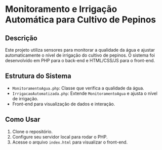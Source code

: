# Monitoramento e Irrigação Automática para Cultivo de Pepinos

## Descrição
Este projeto utiliza sensores para monitorar a qualidade da água e ajustar automaticamente o nível de irrigação do cultivo de pepinos. O sistema foi desenvolvido em PHP para o back-end e HTML/CSS/JS para o front-end.

## Estrutura do Sistema
- `MonitoramentoAgua.php`: Classe que verifica a qualidade da água.
- `IrrigacaoAutomatizada.php`: Extende `MonitoramentoAgua` e ajusta o nível de irrigação.
- Front-end para visualização de dados e interação.

## Como Usar
1. Clone o repositório.
2. Configure seu servidor local para rodar o PHP.
3. Acesse o arquivo `index.html` para visualizar o front-end.
